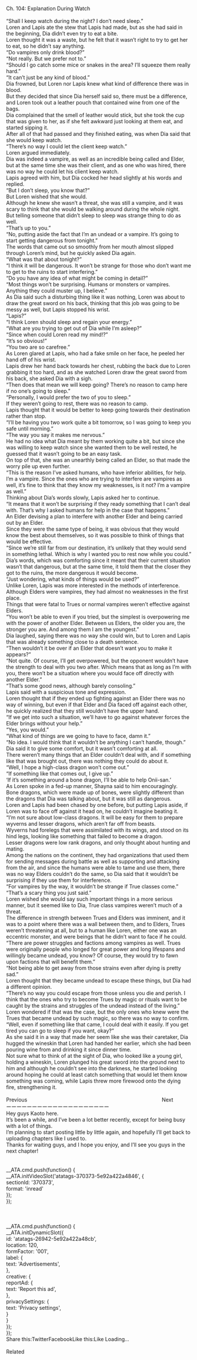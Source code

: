 <br/>
Ch. 104: Explanation During Watch<br/>
 <br/>
“Shall I keep watch during the night? I don’t need sleep.”<br/>
Loren and Lapis ate the stew that Lapis had made, but as she had said in the beginning, Dia didn’t even try to eat a bite.<br/>
Loren thought it was a waste, but he felt that it wasn’t right to try to get her to eat, so he didn’t say anything.<br/>
“Do vampires only drink blood?”<br/>
“Not really. But we prefer not to.”<br/>
“Should I go catch some mice or snakes in the area? I’ll squeeze them really hard.”<br/>
“It can’t just be any kind of blood.”<br/>
Dia frowned, but Loren nor Lapis knew what kind of difference there was in blood.<br/>
But they decided that since Dia herself said so, there must be a difference, and Loren took out a leather pouch that contained wine from one of the bags.<br/>
Dia complained that the smell of leather would stick, but she took the cup that was given to her, as if she felt awkward just looking at them eat, and started sipping it.<br/>
After all of that had passed and they finished eating, was when Dia said that she would keep watch.<br/>
“There’s no way I could let the client keep watch.”<br/>
Loren argued immediately.<br/>
Dia was indeed a vampire, as well as an incredible being called and Elder, but at the same time she was their client, and as one who was hired, there was no way he could let his client keep watch.<br/>
Lapis agreed with him, but Dia cocked her head slightly at his words and replied.<br/>
“But I don’t sleep, you know that?”<br/>
But Loren wished that she would.<br/>
Although he knew she wasn’t a threat, she was still a vampire, and it was scary to think that she would be walking around during the whole night.<br/>
But telling someone that didn’t sleep to sleep was strange thing to do as well.<br/>
“That’s up to you.”<br/>
“No, putting aside the fact that I’m an undead or a vampire. It’s going to start getting dangerous from tonight.”<br/>
The words that came out so smoothly from her mouth almost slipped through Loren’s mind, but he quickly asked Dia again.<br/>
“What was that about tonight?”<br/>
“I think it will be dangerous. It won’t be strange for those who don’t want me to get to the ruins to start interfering.”<br/>
“Do you have any idea of what might be coming in detail?”<br/>
“Most things won’t be surprising. Humans or monsters or vampires. Anything they could muster up, I believe.”<br/>
As Dia said such a disturbing thing like it was nothing, Loren was about to draw the great sword on his back, thinking that this job was going to be messy as well, but Lapis stopped his wrist.<br/>
“Lapis?”<br/>
“I think Loren should sleep and regain your energy.”<br/>
“What are you trying to get out of Dia while I’m asleep?”<br/>
“Since when could Loren read my mind!?”<br/>
“It’s so obvious!”<br/>
“You two are so carefree.”<br/>
As Loren glared at Lapis, who had a fake smile on her face, he peeled her hand off of his wrist.<br/>
Lapis drew her hand back towards her chest, rubbing the back due to Loren grabbing it too hard, and as she watched Loren draw the great sword from his back, she asked Dia with a sigh.<br/>
“Then does that mean we will keep going? There’s no reason to camp here if no one’s going to sleep.”<br/>
“Personally, I would prefer the two of you to sleep.”<br/>
If they weren’t going to rest, there was no reason to camp.<br/>
Lapis thought that it would be better to keep going towards their destination rather than stop.<br/>
“I’ll be having you two work quite a bit tomorrow, so I was going to keep you safe until morning.”<br/>
“The way you say it makes me nervous.”<br/>
He had no idea what Dia meant by them working quite a bit, but since she was willing to keep watch since she wanted them to be well rested, he guessed that it wasn’t going to be an easy task.<br/>
On top of that, she was an unearthly being called an Elder, so that made the worry pile up even further.<br/>
“This is the reason I’ve asked humans, who have inferior abilities, for help. I’m a vampire. Since the ones who are trying to interfere are vampires as well, it’s fine to think that they know my weaknesses, is it not? I’m a vampire as well.”<br/>
Thinking about Dia’s words slowly, Lapis asked her to continue.<br/>
“It means that it won’t be surprising if they ready something that I can’t deal with. That’s why I asked humans for help in the case that happens.”<br/>
An Elder devising a plan to interfere with another Elder and being carried out by an Elder.<br/>
Since they were the same type of being, it was obvious that they would know the best about themselves, so it was possible to think of things that would be effective.<br/>
“Since we’re still far from our destination, it’s unlikely that they would send in something lethal. Which is why I wanted you to rest now while you could.”<br/>
Dia’s words, which was comforting since it meant that their current situation wasn’t that dangerous, but at the same time, it told them that the closer they got to the ruins, the more dangerous it would become.<br/>
“Just wondering, what kinds of things would be used?”<br/>
Unlike Loren, Lapis was more interested in the methods of interference.<br/>
Although Elders were vampires, they had almost no weaknesses in the first place.<br/>
Things that were fatal to Trues or normal vampires weren’t effective against Elders.<br/>
“You won’t be able to even if you tried, but the simplest is overpowering me with the power of another Elder. Between us Elders, the older you are, the stronger you are. And among them I am the youngest.”<br/>
Dia laughed, saying there was no way she could win, but to Loren and Lapis that was already something close to a death sentence.<br/>
“Then wouldn’t it be over if an Elder that doesn’t want you to make it appears?”<br/>
“Not quite. Of course, I’ll get overpowered, but the opponent wouldn’t have the strength to deal with you two after. Which means that as long as I’m with you, there won’t be a situation where you would face off directly with another Elder.”<br/>
“That’s some good news, although barely consoling.”<br/>
Lapis said with a suspicious tone and expression.<br/>
Loren thought that if they ended up fighting against an Elder there was no way of winning, but even if that Elder and Dia faced off against each other, he quickly realized that they still wouldn’t have the upper hand.<br/>
“If we get into such a situation, we’ll have to go against whatever forces the Elder brings without your help.”<br/>
“Yes, you would.”<br/>
“What kind of things are we going to have to face, damn it.”<br/>
“No idea. I would think that it wouldn’t be anything I can’t handle, though.”<br/>
Dia said it to give some comfort, but it wasn’t comforting at all.<br/>
There weren’t many things that an Elder couldn’t deal with, and if something like that was brought out, there was nothing they could do about it.<br/>
“Well, I hope a high-class dragon won’t come out.”<br/>
“If something like that comes out, I give up.”<br/>
‘If it’s something around a bone dragon, I’ll be able to help Onii-san.’<br/>
As Loren spoke in a fed-up manner, Shayna said to him encouragingly.<br/>
Bone dragons, which were made up of bones, were slightly different than the dragons that Dia was talking about, but it was still as dangerous.<br/>
Loren and Lapis had been chased by one before, but putting Lapis aside, if Loren was to face off against it head on, he couldn’t imagine beating it.<br/>
“I’m not sure about low-class dragons. It will be easy for them to prepare wyverns and lesser dragons, which aren’t far off from beasts.<br/>
Wyverns had forelegs that were assimilated with its wings, and stood on its hind legs, looking like something that failed to become a dragon.<br/>
Lesser dragons were low rank dragons, and only thought about hunting and mating.<br/>
Among the nations on the continent, they had organizations that used them for sending messages during battle as well as supporting and attacking from the air, and since the humans were able to tame and use them, there was no way Elders couldn’t do the same, so Dia said that it wouldn’t be surprising if they use them for interference.<br/>
“For vampires by the way, it wouldn’t be strange if True classes come.”<br/>
“That’s a scary thing you just said.”<br/>
Loren wished she would say such important things in a more serious manner, but it seemed like to Dia, True class vampires weren’t much of a threat.<br/>
The difference in strength between Trues and Elders was imminent, and it was to a point where there was a wall between them, and to Elders, Trues weren’t threatening at all, but to a human like Loren, either one was an eccentric monster, and were beings that he didn’t want to face if he could.<br/>
“There are power struggles and factions among vampires as well. Trues were originally people who longed for great power and long lifespans and willingly became undead, you know? Of course, they would try to fawn upon factions that will benefit them.”<br/>
“Not being able to get away from those strains even after dying is pretty sad.”<br/>
Loren thought that they became undead to escape these things, but Dia had a different opinion.<br/>
“There’s no way you could escape from those unless you die and perish. I think that the ones who try to become Trues by magic or rituals want to be caught by the strains and struggles of the undead instead of the living.”<br/>
Loren wondered if that was the case, but the only ones who knew were the Trues that became undead by such magic, so there was no way to confirm.<br/>
“Well, even if something like that came, I could deal with it easily. If you get tired you can go to sleep if you want, okay?”<br/>
As she said it in a way that made her seem like she was their caretaker, Dia hugged the wineskin that Loren had handed her earlier, which she had been pouring wine from and drinking it since dinner time.<br/>
Not sure what to think of at the sight of Dia, who looked like a young girl, holding a wineskin, Loren plunged his great sword into the ground next to him and although he couldn’t see into the darkness, he started looking around hoping he could at least catch something that would let them know something was coming, while Lapis threw more firewood onto the dying fire, strengthening it.<br/>
 <br/>
Previous                                                                                             Next<br/>
ーーーーーーーーーーーーーーーーーーーー<br/>
Hey guys Kaoto here.<br/>
It’s been a while, and I’ve been a lot better recently, except for being busy with a lot of things.<br/>
I’m planning to start posting little by little again, and hopefully I’ll get back to uploading chapters like I used to.<br/>
Thanks for waiting guys, and I hope you enjoy, and I’ll see you guys in the next chapter!<br/>
<br/>
<br/>
            __ATA.cmd.push(function() {<br/>
                __ATA.initVideoSlot('atatags-370373-5e92a422a4846', {<br/>
                    sectionId: '370373',<br/>
                    format: 'inread'<br/>
                });<br/>
            });<br/>
        <br/>
 <br/>
<br/>
				__ATA.cmd.push(function() {<br/>
					__ATA.initDynamicSlot({<br/>
						id: 'atatags-26942-5e92a422a48cb',<br/>
						location: 120,<br/>
						formFactor: '001',<br/>
						label: {<br/>
							text: 'Advertisements',<br/>
						},<br/>
						creative: {<br/>
							reportAd: {<br/>
								text: 'Report this ad',<br/>
							},<br/>
							privacySettings: {<br/>
								text: 'Privacy settings',<br/>
							}<br/>
						}<br/>
					});<br/>
				});<br/>
			Share this:TwitterFacebookLike this:Like Loading...<br/>
<br/>
Related<br/>
 